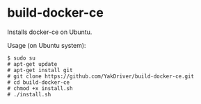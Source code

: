 # build-docker-ce

Installs docker-ce on Ubuntu.

Usage (on Ubuntu system):

```
$ sudo su
# apt-get update
# apt-get install git
# git clone https://github.com/YakDriver/build-docker-ce.git
# cd build-docker-ce
# chmod +x install.sh
# ./install.sh
```

